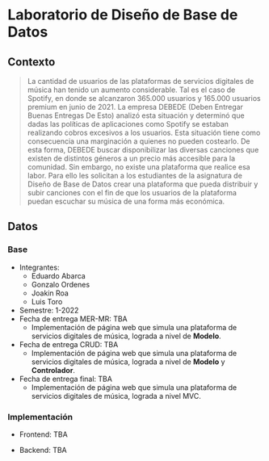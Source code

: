 # Laboratorio de Diseño de Base de Datos
## Contexto

> La cantidad de usuarios de las plataformas de servicios digitales de música han tenido un aumento considerable. Tal es el caso de Spotify, en donde se alcanzaron 365.000 usuarios y 165.000 usuarios premium en junio de 2021. La empresa DEBEDE (Deben Entregar Buenas Entregas De Esto) analizó esta situación y determinó que dadas las políticas de aplicaciones como Spotify se estaban realizando cobros excesivos a los usuarios. Esta situación tiene como consecuencia una marginación a quienes no pueden costearlo. De esta forma, DEBEDE buscar disponibilizar las diversas canciones que existen de distintos géneros a un precio más accesible para la comunidad. Sin embargo, no existe una plataforma que realice esa labor. Para ello les solicitan a los estudiantes de la asignatura de Diseño de Base de Datos crear una plataforma que pueda distribuir y subir canciones con el fin de que los usuarios de la plataforma puedan escuchar su música de una forma más económica.

## Datos
### Base
 - Integrantes:
    - Eduardo Abarca
    - Gonzalo Ordenes
    - Joakin Roa
    - Luis Toro
 - Semestre: 1-2022
 - Fecha de entrega MER-MR: TBA
    - Implementación de página web que simula una plataforma de servicios digitales de música, lograda a nivel de **Modelo**.
 - Fecha de entrega CRUD: TBA
    - Implementación de página web que simula una plataforma de servicios digitales de música, lograda a nivel de **Modelo** y **Controlador**.
 - Fecha de entrega final: TBA
    - Implementación de página web que simula una plataforma de servicios digitales de música, lograda a nivel MVC.

### Implementación
 - Frontend: TBA
 
 - Backend: TBA
